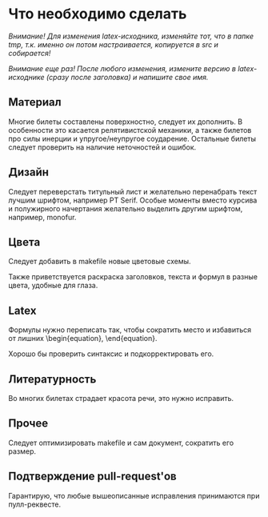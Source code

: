 # Что необходимо сделать

*Внимание! Для изменения latex-исходника, изменяйте тот, что в папке tmp, т.к. именно он потом настраивается, копируется в src и собирается!*

*Внимание еще раз! После любого изменения, измените версию в latex-исходнике (сразу после заголовка) и напишите свое имя.*

## Материал

Многие билеты составлены поверхностно, следует их дополнить. В особенности это касается релятивистской механики, а также билетов про силы инерции и упругое/неупругое соударение. Остальные билеты следует проверить на наличие неточностей и ошибок.

## Дизайн

Следует переверстать титульный лист и желательно перенабрать текст лучшим шрифтом, например PT Serif. Особые моменты вместо курсива и полужирного начертания желательно выделить другим шрифтом, например, monofur.

## Цвета

Следует добавить в makefile новые цветовые схемы.

Также приветствуется раскраска заголовков, текста и формул в разные цвета, удобные для глаза.

## Latex

Формулы нужно переписать так, чтобы сократить место и избавиться от лишних \begin{equation}, \end{equation}.

Хорошо бы проверить синтаксис и подкорректировать его.

## Литературность

Во многих билетах страдает красота речи, это нужно исправить.

## Прочее

Следует оптимизировать makefile и сам документ, сократить его размер.

## Подтверждение pull-request'ов

Гарантирую, что любые вышеописанные исправления принимаются при пулл-реквесте.